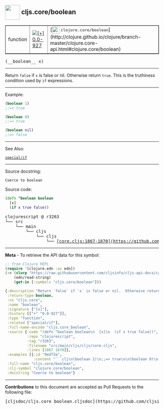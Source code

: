 ## <img width="48px" valign="middle" src="http://i.imgur.com/Hi20huC.png"> cljs.core/boolean

 <table border="1">
<tr>

<td>function</td>
<td><a href="https://github.com/cljsinfo/cljs-api-docs/tree/0.0-927"><img valign="middle" alt="[+] 0.0-927" src="https://img.shields.io/badge/+-0.0--927-lightgrey.svg"></a> </td>
<td>
[<img height="24px" valign="middle" src="http://i.imgur.com/1GjPKvB.png"> <samp>clojure.core/boolean</samp>](http://clojure.github.io/clojure/branch-master/clojure.core-api.html#clojure.core/boolean)
</td>
</tr>
</table>

 <samp>
(__boolean__ x)<br>
</samp>

---

Return `false` if `x` is false or nil.  Otherwise return `true`.  This is the
truthiness condition used by `if` expressions.

---

Example:

```clj
(boolean 1)
;;=> true

(boolean 0)
;;=> true

(boolean nil)
;;=> false
```

---

See Also:

[`special/if`](special_if.md)<br>

---

Source docstring:

```
Coerce to boolean
```

Source code:

```clj
(defn ^boolean boolean
  [x]
  (if x true false))
```

 <pre>
clojurescript @ r3263
└── src
    └── main
        └── cljs
            └── cljs
                └── <ins>[core.cljs:1867-1870](https://github.com/clojure/clojurescript/blob/r3263/src/main/cljs/cljs/core.cljs#L1867-L1870)</ins>
</pre>


---

__Meta__ - To retrieve the API data for this symbol:

```clj
;; from Clojure REPL
(require '[clojure.edn :as edn])
(-> (slurp "https://raw.githubusercontent.com/cljsinfo/cljs-api-docs/catalog/cljs-api.edn")
    (edn/read-string)
    (get-in [:symbols "cljs.core/boolean"]))
```

```clj
{:description "Return `false` if `x` is false or nil.  Otherwise return `true`.  This is the\ntruthiness condition used by `if` expressions.",
 :return-type boolean,
 :ns "cljs.core",
 :name "boolean",
 :signature ["[x]"],
 :history [["+" "0.0-927"]],
 :type "function",
 :related ["special/if"],
 :full-name-encode "cljs.core_boolean",
 :source {:code "(defn ^boolean boolean\n  [x]\n  (if x true false))",
          :repo "clojurescript",
          :tag "r3263",
          :filename "src/main/cljs/cljs/core.cljs",
          :lines [1867 1870]},
 :examples [{:id "9edf3a",
             :content "```clj\n(boolean 1)\n;;=> true\n\n(boolean 0)\n;;=> true\n\n(boolean nil)\n;;=> false\n```"}],
 :full-name "cljs.core/boolean",
 :clj-symbol "clojure.core/boolean",
 :docstring "Coerce to boolean"}

```

---

__Contributions__ to this document are accepted as Pull Requests to the following file:

 <pre>
[cljsdoc/cljs.core_boolean.cljsdoc](https://github.com/cljsinfo/cljs-api-docs/blob/master/cljsdoc/cljs.core_boolean.cljsdoc)
</pre>

